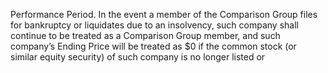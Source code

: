 Performance  Period.  In  the  event  a  member  of  the  Comparison  Group  files  for
bankruptcy or liquidates due to an insolvency, such company shall continue to be treated
as a Comparison Group member, and such company’s Ending Price will be treated as $0
if  the  common  stock  (or  similar  equity  security)  of  such  company  is  no  longer  listed  or